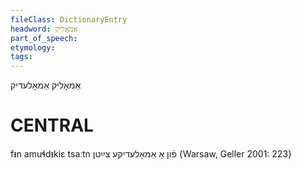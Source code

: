 ```yaml
---
fileClass: DictionaryEntry
headword: אַמאָליק
part_of_speech: 
etymology: 
tags: 
---
```

אַמאָליק
אַמאָלעדיק

CENTRAL
========

fᵻn amuɬdᵻkiɛ tsaːtn פֿון אַ אַמאָלעדיקע צײַטן {Warsaw, Geller 2001: 223}
